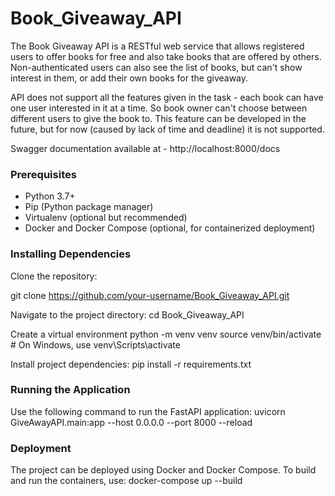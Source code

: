 # Book_Giveaway_API

The Book Giveaway API is a RESTful web service that allows registered users to offer books for free and also take books that are offered by others.
Non-authenticated users can also see the list of books, but can't show interest in them, or add their own books for the giveaway.

API does not support all the features given in the task - each book can have one user interested in it at a time. So book owner can't choose between different users to give the book to. 
This feature can be developed in the future, but for now (caused by lack of time and deadline) it is not supported.

Swagger documentation available at - http://localhost:8000/docs

### Prerequisites

- Python 3.7+
- Pip (Python package manager)
- Virtualenv (optional but recommended)
- Docker and Docker Compose (optional, for containerized deployment)


### Installing Dependencies

Clone the repository:

   git clone https://github.com/your-username/Book_Giveaway_API.git

Navigate to the project directory:
  cd Book_Giveaway_API

Create a virtual environment
  python -m venv venv
  source venv/bin/activate  # On Windows, use venv\Scripts\activate

Install project dependencies:
   pip install -r requirements.txt
   

### Running the Application
Use the following command to run the FastAPI application: 
  uvicorn GiveAwayAPI.main:app --host 0.0.0.0 --port 8000 --reload

### Deployment
The project can be deployed using Docker and Docker Compose. To build and run the containers, use:
  docker-compose up --build
